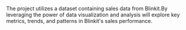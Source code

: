 The project utilizes a dataset containing sales data from Blinkit.By leveraging the power of data visualization and analysis will explore key metrics, trends, and patterns in Blinkit's sales performance.

